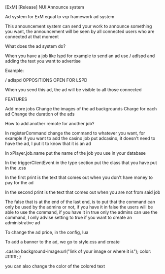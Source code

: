 [ExM] [Release] NUI Announce system

Ad system for ExM equal to vrp framework ad system

This announcement system can send your work to announce something you want, the announcement will be seen by all connected users who are connected at that moment

What does the ad system do?

When you have a job like lspd for example to send an ad use / adlspd and adding the text you want to advertise

Example:

/ adlspd OPPOSITIONS OPEN FOR LSPD

When you send this ad, the ad will be visible to all those connected

FEATURES

Add more jobs
Change the images of the ad backgrounds
Charge for each ad
Change the duration of the ads

How to add another remote for another job?

In registerCommand change the command to whatever you want, for example if you want to add the casino job put adcasino, it doesn't need to have the ad, I put it to know that it is an ad

In xPlayer.job.name put the name of the job you use in your database

In the triggerClientEvent in the type section put the class that you have put in the .css

In the first print is the text that comes out when you don't have money to pay for the ad

In the second print is the text that comes out when you are not from said job

The false that is at the end of the last end, is to put that the command can only be used by the admins or not, if you have it in false the users will be able to use the command, if you have it in true only the admins can use the command, I only advise setting to true if you want to create an administrative ad

To change the ad price, in the config, lua

To add a banner to the ad, we go to style.css and create

.casino
    background-image:url("link of your image or where it is");
    color: #ffffff;
}

you can also change the color of the colored text



